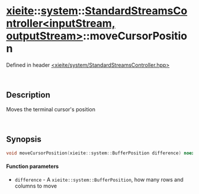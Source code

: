 # [xieite](../../xieite.md)\:\:[system](../../system.md)\:\:[StandardStreamsController\<inputStream, outputStream\>](../StandardStreamsController.md)\:\:moveCursorPosition
Defined in header [<xieite/system/StandardStreamsController.hpp>](../../../include/xieite/system/StandardStreamsController.hpp)

&nbsp;

## Description
Moves the terminal cursor's position

&nbsp;

## Synopsis
```cpp
void moveCursorPosition(xieite::system::BufferPosition difference) noexcept;
```
#### Function parameters
- `difference` - A `xieite::system::BufferPosition`, how many rows and columns to move
